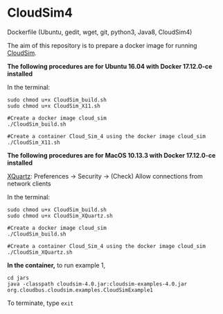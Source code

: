# CloudSim4
Dockerfile (Ubuntu, gedit, wget, git, python3, Java8, CloudSim4)

The aim of this repository is to prepare a docker image for running [CloudSim](http://www.cloudbus.org/cloudsim/).

**The following procedures are for Ubuntu 16.04 with Docker 17.12.0-ce installed**

In the terminal:
```
sudo chmod u+x CloudSim_build.sh
sudo chmod u+x CloudSim_X11.sh 

#Create a docker image cloud_sim
./CloudSim_build.sh 

#Create a container Cloud_Sim_4 using the docker image cloud_sim
./CloudSim_X11.sh 
```
**The following procedures are for MacOS 10.13.3 with Docker 17.12.0-ce installed**

[XQuartz](https://www.xquartz.org/): Preferences -> Security -> (Check) Allow connections from network clients

In the terminal:
```
sudo chmod u+x CloudSim_build.sh
sudo chmod u+x CloudSim_XQuartz.sh 

#Create a docker image cloud_sim
./CloudSim_build.sh 

#Create a container Cloud_Sim_4 using the docker image cloud_sim
./CloudSim_XQuartz.sh 
```
**In the container,** to run example 1,
```
cd jars
java -classpath cloudsim-4.0.jar:cloudsim-examples-4.0.jar org.cloudbus.cloudsim.examples.CloudSimExample1
```

To terminate, type ```exit```
